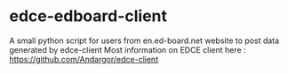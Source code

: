 # edce-edboard-client
A small python script for users from en.ed-board.net website to post data generated by edce-client 
Most information on EDCE client here : https://github.com/Andargor/edce-client
